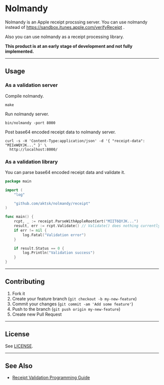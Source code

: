# Nolmandy

Nolmandy is an Apple receipt procssing server. You can use nolmandy instead of https://sandbox.itunes.apple.com/verifyReceipt .

Also you can use nolmandy as a receipt processing library.

**This product is at an early stage of development and not fully implemented.**

----

## Usage

### As a validation server

Compile nolmandy.

```
make
```

Run nolmandy server.

```
bin/nolmandy -port 8000
```

Post base64 encoded receipt data to nolmandy server.

```
curl -s -H 'Content-Type:application/json' -d '{ "receipt-data": "MIIeWQYJK..." }' \
  http://localhost:8000/
```

### As a validation library

You can parse base64 encoded receipt data and validate it.

```go
package main

import (
	"log"

	"github.com/aktsk/nolmandy/receipt"
)

func main() {
	rcpt, _ := receipt.ParseWithAppleRootCert("MIIT6QYJK...")
	result, err := rcpt.Validate() // Validate() does nothing currently ...
	if err != nil {
		log.Fatal("Validation error")
	}

	if result.Status == 0 {
		log.Println("Validation success")
	}
}
```

----

## Contributing

1. Fork it
2. Create your feature branch (`git checkout -b my-new-feature`)
3. Commit your changes (`git commit -am 'Add some feature'`)
4. Push to the branch (`git push origin my-new-feature`)
5. Create new Pull Request

----

## License

See [LICENSE](LICENSE).

----

## See Also

* [Receipt Validation Programming Guide](https://developer.apple.com/library/content/releasenotes/General/ValidateAppStoreReceipt/Introduction.html)

